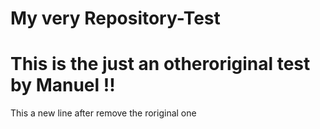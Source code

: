 # My very Repository-Test
# This is the just an otheroriginal test by Manuel !!
This a new line after remove the roriginal one
